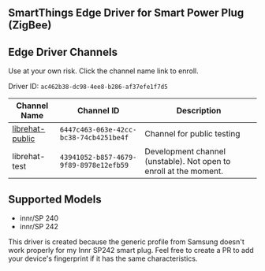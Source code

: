 SmartThings Edge Driver for Smart Power Plug (ZigBee)
-----------------------------------------------------------------------

## Edge Driver Channels

Use at your own risk. Click the channel name link to enroll.

Driver ID: `ac462b38-dc98-4ee8-b286-af37efe1f7d5`

| Channel Name | Channel ID | Description |
|--------------|------------|-------------|
| [librehat-public](https://bestow-regional.api.smartthings.com/invite/1J2QPa0e8LM0) | `6447c463-063e-42cc-bc38-74cb4251be4f` | Channel for public testing     |
| librehat-test   | `43941052-b857-4679-9f89-8978e12efb59` | Development channel (unstable). Not open to enroll at the moment. |

## Supported Models

 - innr/SP 240
 - innr/SP 242

This driver is created because the generic profile from Samsung doesn't work properly for my Innr SP242 smart plug.
Feel free to create a PR to add your device's fingerprint if it has the same characteristics.
